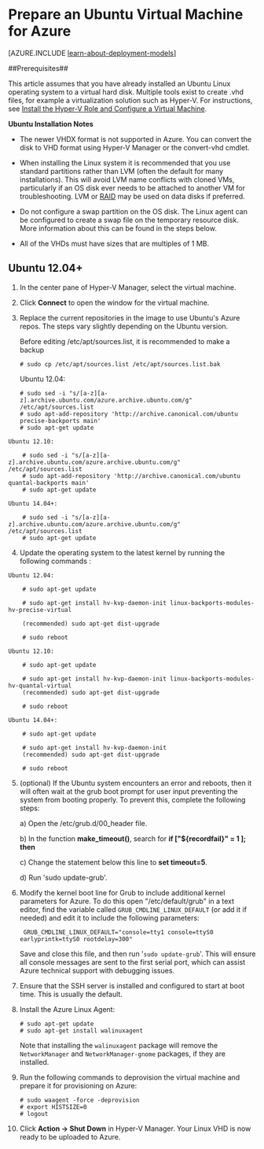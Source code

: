 <properties
	pageTitle="Create and upload an Ubuntu Linux VHD in Azure"
	description="Learn to create and upload an Azure virtual hard disk (VHD) that contains an Ubuntu Linux operating system."
	services="virtual-machines"
	documentationCenter=""
	authors="szarkos"
	manager="timlt"
	editor="tysonn"
	tags="azure-resource-manager,azure-service-management"/>

<tags
	ms.service="virtual-machines"
	ms.date="10/05/2015"
	wacn.date=""/>

# Prepare an Ubuntu Virtual Machine for Azure

<!-- keep by customization: begin -->
[AZURE.INCLUDE [learn-about-deployment-models](../includes/learn-about-deployment-models-include.md)]
<!-- keep by customization: end -->

##Prerequisites##

This article assumes that you have already installed an Ubuntu Linux operating system to a virtual hard disk. Multiple tools exist to create .vhd files, for example a virtualization solution such as Hyper-V. For instructions, see [Install the Hyper-V Role and Configure a Virtual Machine](http://technet.microsoft.com/zh-cn/library/hh846766.aspx).

**Ubuntu Installation Notes**

- The newer VHDX format is not supported in Azure. You can convert the disk to VHD format using Hyper-V Manager or the convert-vhd cmdlet.

- When installing the Linux system it is recommended that you use standard partitions rather than LVM (often the default for many installations). This will avoid LVM name conflicts with cloned VMs, particularly if an OS disk ever needs to be attached to another VM for troubleshooting.  LVM or [RAID](/documentation/articles/virtual-machines-linux-configure-raid) may be used on data disks if preferred.

- Do not configure a swap partition on the OS disk. The Linux agent can be configured to create a swap file on the temporary resource disk.  More information about this can be found in the steps below.

- All of the VHDs must have sizes that are multiples of 1 MB.


<!-- deleted by customization
## <a id="ubuntu"> </a>Ubuntu 12.04 ##
-->
<!-- keep by customization: begin -->
## <a id="ubuntu"> </a>Ubuntu 12.04+ ##
<!-- keep by customization: end -->

1. In the center pane of Hyper-V Manager, select the virtual machine.

2. Click **Connect** to open the window for the virtual machine.

3.	Replace the current repositories in the image to use Ubuntu's Azure repos. The steps vary slightly depending on the Ubuntu version.

	Before editing /etc/apt/sources.list, it is recommended to make a backup <!-- deleted by customization: -->

		# sudo cp /etc/apt/sources.list /etc/apt/sources.list.bak

	Ubuntu 12.04:

		# sudo sed -i "s/[a-z][a-z].archive.ubuntu.com/azure.archive.ubuntu.com/g" /etc/apt/sources.list
		# sudo apt-add-repository 'http://archive.canonical.com/ubuntu precise-backports main'
		# sudo apt-get update

<!-- deleted by customization
	Ubuntu 14.04:
-->
<!-- keep by customization: begin -->
	Ubuntu 12.10:

		# sudo sed -i "s/[a-z][a-z].archive.ubuntu.com/azure.archive.ubuntu.com/g" /etc/apt/sources.list
		# sudo apt-add-repository 'http://archive.canonical.com/ubuntu quantal-backports main'
		# sudo apt-get update

	Ubuntu 14.04+:
<!-- keep by customization: end -->

		# sudo sed -i "s/[a-z][a-z].archive.ubuntu.com/azure.archive.ubuntu.com/g" /etc/apt/sources.list
		# sudo apt-get update

<!-- deleted by customization
4. The Ubuntu Azure images are now following the *HardWare Enablement* (HWE) kernel. Update the operating system to the latest kernel by running the following commands:
-->
<!-- keep by customization: begin -->
4. Update the operating system to the latest kernel by running the following commands :
<!-- keep by customization: end -->

	Ubuntu 12.04:

		# sudo apt-get update
<!-- deleted by customization
		# sudo apt-get install linux-image-generic-lts-trusty linux-cloud-tools-generic-lts-trusty
		# sudo apt-get install hv-kvp-daemon-init
-->
<!-- keep by customization: begin -->
		# sudo apt-get install hv-kvp-daemon-init linux-backports-modules-hv-precise-virtual
<!-- keep by customization: end -->
		(recommended) sudo apt-get dist-upgrade

		# sudo reboot

<!-- deleted by customization
	Ubuntu 14.04:
-->
<!-- keep by customization: begin -->
	Ubuntu 12.10:
<!-- keep by customization: end -->

		# sudo apt-get update
<!-- deleted by customization
		# sudo apt-get install linux-image-virtual-lts-vivid linux-lts-vivid-tools-common
-->
<!-- keep by customization: begin -->
		# sudo apt-get install hv-kvp-daemon-init linux-backports-modules-hv-quantal-virtual
		(recommended) sudo apt-get dist-upgrade

		# sudo reboot

	Ubuntu 14.04+:

		# sudo apt-get update
<!-- keep by customization: end -->
		# sudo apt-get install hv-kvp-daemon-init
		(recommended) sudo apt-get dist-upgrade

		# sudo reboot

5.	(optional) If the Ubuntu system encounters an error and reboots, then it will often wait at the grub boot prompt for user input preventing the system from booting properly. To prevent this, complete the following steps:

	a) Open the /etc/grub.d/00_header file.

	b) In the function **make_timeout()**, search for **if ["\${recordfail}" = 1 ]; then**

	c) Change the statement below this line to **set timeout=5**.

	d) Run 'sudo update-grub'.

6. Modify the kernel boot line for Grub to include additional kernel parameters for Azure. To do this open "/etc/default/grub" in a text editor, find the variable called `GRUB_CMDLINE_LINUX_DEFAULT` (or add it if needed) and edit it to include the following parameters:

		GRUB_CMDLINE_LINUX_DEFAULT="console=tty1 console=ttyS0 earlyprintk=ttyS0 rootdelay=300"

	Save and close this file, and then run '`sudo update-grub`'. This will ensure all console messages are sent to the first serial port, which can assist Azure technical support with debugging issues.

8.	Ensure that the SSH server is installed and configured to start at boot time.  This is usually the default.

9.	Install the Azure Linux Agent:

		# sudo apt-get update
		# sudo apt-get install walinuxagent

	Note that installing the `walinuxagent` package will remove the `NetworkManager` and `NetworkManager-gnome` packages, if they are installed.

10.	Run the following commands to deprovision the virtual machine and prepare it for provisioning on Azure:

		# sudo waagent -force -deprovision
		# export HISTSIZE=0
		# logout

11. Click **Action -> Shut Down** in Hyper-V Manager. Your Linux VHD is now ready to be uploaded to Azure.

<!-- deleted by customization
## References ##

Ubuntu HardWare Enablement (HWE) Kernel

- [http://blog.utlemming.org/2015/01/ubuntu-1404-azure-images-now-tracking.html](http://blog.utlemming.org/2015/01/ubuntu-1404-azure-images-now-tracking.html)
- [http://blog.utlemming.org/2015/02/1204-azure-cloud-images-now-using-hwe.html](http://blog.utlemming.org/2015/02/1204-azure-cloud-images-now-using-hwe.html)

-->